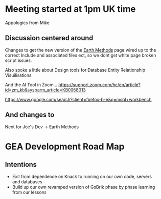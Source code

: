 
# Meeting started at 1pm UK time
Appologies from Mike

## Discussion centered around

Changes to get the new version of the [Earth Methods](https://ecobricks.org/en/earth-methods.php) 
page wired up to the correct Include and associated files ect, so we dont get white page broken script issues.


Also spoke a little about Design tools for Database Entity Relationship Visuilisations 


And the AI Tool in Zoom...
https://support.zoom.com/hc/en/article?id=zm_kb&sysparm_article=KB0058013

https://www.google.com/search?client=firefox-b-e&q=msql+workbench


## And changes to

Next for Joe's Dev -> Earth Methods  



#  **GEA Development Road Map**


## Intentions

- Exit from 	dependence on Knack to running on our own code, servers and 	databases
- Build up our 	own revamped version of GoBrik phase by phase learning from our 	lessons
